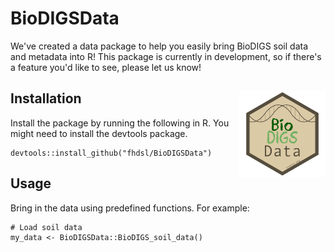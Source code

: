 # BioDIGSData

We've created a data package to help you easily bring BioDIGS soil data and metadata into R! This package is currently in development, so if there's a feature you'd like to see, please let us know!

## Installation <img src="man/hex_logo.png" align="right" height="138" />

Install the package by running the following in R. You might need to install the devtools package.

```
devtools::install_github("fhdsl/BioDIGSData")
```

## Usage

Bring in the data using predefined functions. For example:

```
# Load soil data
my_data <- BioDIGSData::BioDIGS_soil_data()
```
